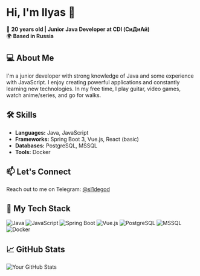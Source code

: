 # Hi, I'm Ilyas 👋

🎉 **20 years old | Junior Java Developer at CDI (СиДиАй)**  
🌍 **Based in Russia**

## 💻 About Me
I'm a junior developer with strong knowledge of Java and some experience with JavaScript. I enjoy creating powerful applications and constantly learning new technologies. In my free time, I play guitar, video games, watch anime/series, and go for walks.

## 🛠️ Skills
- **Languages:** Java, JavaScript
- **Frameworks:** Spring Boot 3, Vue.js, React (basic)
- **Databases:** PostgreSQL, MSSQL
- **Tools:** Docker

## 📫 Let's Connect
Reach out to me on Telegram: [@sl1degod](https://t.me/sl1degod)

## 🔗 My Tech Stack
<p align="left">
  <img src="https://img.shields.io/badge/Java-007396?style=flat&logo=java&logoColor=white" alt="Java" />
  <img src="https://img.shields.io/badge/JavaScript-F7DF1E?style=flat&logo=javascript&logoColor=black" alt="JavaScript" />
  <img src="https://img.shields.io/badge/Spring%20Boot-6DB33F?style=flat&logo=spring&logoColor=white" alt="Spring Boot" />
  <img src="https://img.shields.io/badge/Vue.js-4FC08D?style=flat&logo=vue.js&logoColor=white" alt="Vue.js" />
  <img src="https://img.shields.io/badge/PostgreSQL-4169E1?style=flat&logo=postgresql&logoColor=white" alt="PostgreSQL" />
  <img src="https://img.shields.io/badge/MSSQL-CC2927?style=flat&logo=microsoftsqlserver&logoColor=white" alt="MSSQL" />
  <img src="https://img.shields.io/badge/Docker-2496ED?style=flat&logo=docker&logoColor=white" alt="Docker" />
</p>

## 📈 GitHub Stats
![Your GitHub Stats](https://github-readme-stats.vercel.app/api?username=sl1degod&show_icons=true&theme=radical)
